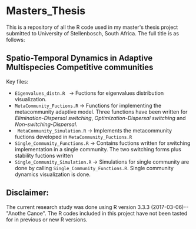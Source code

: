 # Masters_Thesis
This is a repository of all the R code used in my master's thesis project submitted to University of Stellenbosch, South Africa. The full title is  as follows:

Spatio-Temporal Dynamics in Adaptive Multispecies Competitive communities
---
Key files:
* ```Eigenvalues_distn.R ``` -> Fuctions for eigenvalues distribution visualization.
* ```MetaCommunity_Fuctions.R``` -> Functions for implementing the metacommunity adaptive model. Three functions have been written for *Elimination-Dispersal switching*, *Optimization-Dispersal switching* and *Non-switching-Dispersal*. 
* ``` MetaCommunity_Simulation.R``` -> Implements the metacommunity fuctions developed in ```MetaCommunity_Fuctions.R```
* ```Single_Community_Functions.R``` -> Contains fuctions written for switching implementation in a single community. The two switching forms plus stability fuctions written
* ```Single_Community_Simulation.R``` -> Simulations for single community are done by calling ```Single_Community_Functions.R```. Single community dynamics visualization is done. 

Disclaimer:
----
The current research study was done using R version 3.3.3 (2017-03-06)--"Anothe Canoe".  The R codes included in this project have not been tasted for in previous or new R versions.

